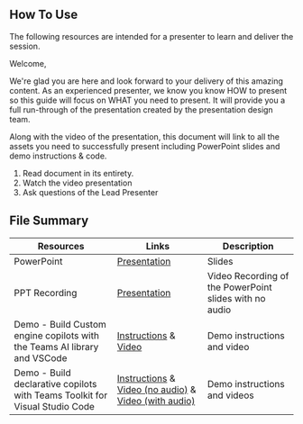 ## How To Use

The following resources are intended for a presenter to learn and deliver the session.

Welcome,

We're glad you are here and look forward to your delivery of this amazing content. As an experienced presenter, we know you know HOW to present so this guide will focus on WHAT you need to present. It will provide you a full run-through of the presentation created by the presentation design team.

Along with the video of the presentation, this document will link to all the assets you need to successfully present including PowerPoint slides and demo instructions &
code.

1.  Read document in its entirety.
2.  Watch the video presentation
3.  Ask questions of the Lead Presenter

## File Summary

| Resources          | Links                            | Description |
|-------------------|----------------------------------|-------------------|
| PowerPoint        | [Presentation](https://aka.ms/AArxxcd) | Slides |
| PPT Recording     | [Presentation]() | Video Recording of the PowerPoint slides with no audio |
| Demo - Build Custom engine copilots with the Teams AI library and VSCode | [Instructions](custom-engine-copilot) & [Video](https://aka.ms/AArxxcf) | Demo instructions and video |
| Demo - Build declarative copilots with Teams Toolkit for Visual Studio Code | [Instructions](declarative-agent) & [Video (no audio)](https://aka.ms/AAs532r) & [Video (with audio)](https://aka.ms/AAs4plj) | Demo instructions and videos |


